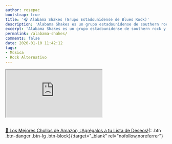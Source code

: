 ```yaml
---
author: rosepac
bootstrap: true
title: '🎧 Alabama Shakes (Grupo Estadounidense de Blues Rock)'
description: 'Alabama Shakes es un grupo estadounidense de southern rock y blues-rock, formado en Athens, Alabama en 2009.'
excerpt: 'Alabama Shakes es un grupo estadounidense de southern rock y blues-rock, formado en Athens, Alabama en 2009.'
permalink: /alabama-shakes/
comments: false
date: 2020-01-10 11:42:12
tags:
- Música
- Rock Alternativo
---
```


<div class="embed-responsive embed-responsive-16by9">
  <iframe class="embed-responsive-item" src="https://www.youtube-nocookie.com/embed/playlist?list=PL1iKKG2InMPhpGrPAgpa9sevZRm7Cow8b?rel=0" allowfullscreen></iframe>
</div><br/>

[🛒 Los Mejores Chollos de Amazon, ¡Agrégalos a tu Lista de Deseos!](https://www.amazon.es/shop/cibercursos "Los Mejores Chollos de Amazon, Ofertas Flash, Black Monday y Amazon Prime Day"){: .btn .btn-danger .btn-lg .btn-block}{:target="_blank" rel="nofollow,noreferrer"}